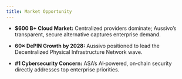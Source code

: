 ```yaml
---
title: Market Opportunity
---
```


- **$600 B+ Cloud Market:** Centralized providers dominate; Aussivo’s transparent, secure alternative captures enterprise demand.

- **60× DePIN Growth by 2028:** Aussivo positioned to lead the Decentralized Physical Infrastructure Network wave.

- **#1 Cybersecurity Concern:** ASA’s AI‑powered, on‑chain security directly addresses top enterprise priorities.
